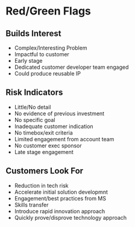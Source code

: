 # Red/Green Flags

## Builds Interest

* Complex/Interesting Problem
* Impactful to customer
* Early stage
* Dedicated customer developer team engaged
* Could produce reusable IP 

## Risk Indicators

* Little/No detail
* No evidence of previous investment
* No specific goal
* Inadequate customer indication
* No timebox/exit criteria
* Limited engagement from account team
* No customer exec sponsor
* Late stage engagement

## Customers Look For

* Reduction in tech risk
* Accelerate initial solution developmnt
* Engagement/best practices from MS
* Skills transfer
* Introduce rapid innovation approach
* Quickly prove/disprove technology approach